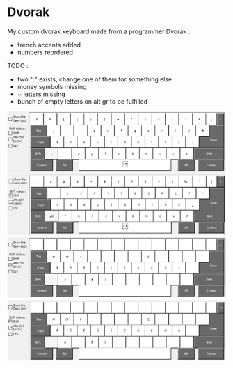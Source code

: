 # Dvorak

My custom dvorak keyboard made from a programmer Dvorak :
  - french accents added
  - numbers reordered

TODO :
  - two ":" exists, change one of them for something else
  - money symbols missing
  - ~ letters missing
  - bunch of empty letters on alt gr to be fulfilled

![dvorak](dvorak.png)
